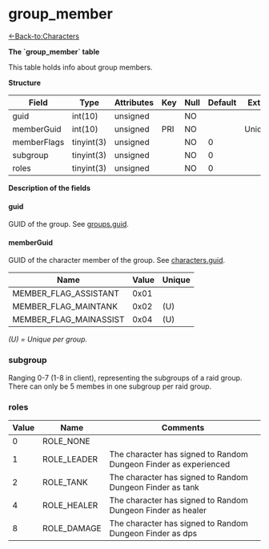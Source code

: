 # group\_member

[<-Back-to:Characters](database-characters.md)

**The \`group\_member\` table**

This table holds info about group members.

**Structure**

| Field       | Type       | Attributes | Key | Null | Default | Extra  | Comment |
|-------------|------------|------------|-----|------|---------|--------|---------|
| guid        | int(10)    | unsigned   |     | NO   |         |        |         |
| memberGuid  | int(10)    | unsigned   | PRI | NO   |         | Unique |         |
| memberFlags | tinyint(3) | unsigned   |     | NO   | 0       |        |         |
| subgroup    | tinyint(3) | unsigned   |     | NO   | 0       |        |         |
| roles       | tinyint(3) | unsigned   |     | NO   | 0       |        |         |

**Description of the fields**

#### guid

GUID of the group. See [groups.guid](Groups+tc2#Groupstc2-guid).

#### memberGuid

GUID of the character member of the group. See [characters.guid](Characters+tc2#Characterstc2-guid).

| Name                   | Value | Unique |
|------------------------|-------|--------|
| MEMBER_FLAG_ASSISTANT  | 0x01  |        |
| MEMBER_FLAG_MAINTANK   | 0x02  | (U)    |
| MEMBER_FLAG_MAINASSIST | 0x04  | (U)    |

*(U) = Unique per group.*

### subgroup

Ranging 0-7 (1-8 in client), representing the subgroups of a raid group.
There can only be 5 membes in one subgroup per raid group.

### roles

| Value | Name        | Comments                                                         |
|-------|-------------|------------------------------------------------------------------|
| 0     | ROLE_NONE   |                                                                  |
| 1     | ROLE_LEADER | The character has signed to Random Dungeon Finder as experienced |
| 2     | ROLE_TANK   | The character has signed to Random Dungeon Finder as tank        |
| 4     | ROLE_HEALER | The character has signed to Random Dungeon Finder as healer      |
| 8     | ROLE_DAMAGE | The character has signed to Random Dungeon Finder as dps         |
